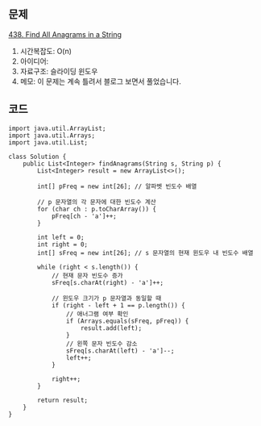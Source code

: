 ## 문제

[438. Find All Anagrams in a String](eetcode.com/problems/find-all-anagrams-in-a-string)

1. 시간복잡도: O(n)
2. 아이디어:
3. 자료구조: 슬라이딩 윈도우
4. 메모: 이 문제는 계속 틀려서 블로그 보면서 풀었습니다.

## 코드
```
import java.util.ArrayList;
import java.util.Arrays;
import java.util.List;

class Solution {
    public List<Integer> findAnagrams(String s, String p) {
        List<Integer> result = new ArrayList<>();

        int[] pFreq = new int[26]; // 알파벳 빈도수 배열

        // p 문자열의 각 문자에 대한 빈도수 계산
        for (char ch : p.toCharArray()) {
            pFreq[ch - 'a']++;
        }

        int left = 0;
        int right = 0;
        int[] sFreq = new int[26]; // s 문자열의 현재 윈도우 내 빈도수 배열

        while (right < s.length()) {
            // 현재 문자 빈도수 증가
            sFreq[s.charAt(right) - 'a']++;

            // 윈도우 크기가 p 문자열과 동일할 때
            if (right - left + 1 == p.length()) {
                // 애너그램 여부 확인
                if (Arrays.equals(sFreq, pFreq)) {
                    result.add(left);
                }
                // 왼쪽 문자 빈도수 감소
                sFreq[s.charAt(left) - 'a']--;
                left++;
            }

            right++;
        }

        return result;
    }
}
```

